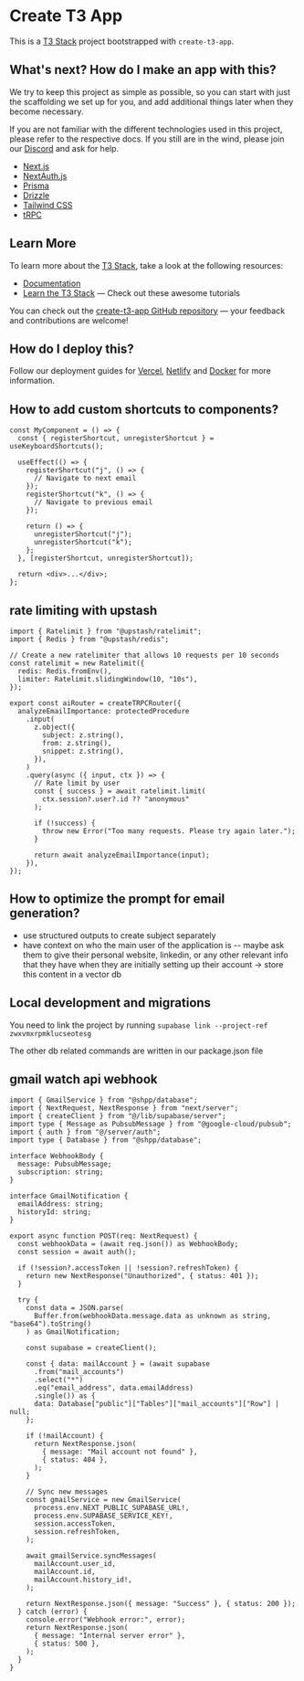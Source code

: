 # Create T3 App

This is a [T3 Stack](https://create.t3.gg/) project bootstrapped with `create-t3-app`.

## What's next? How do I make an app with this?

We try to keep this project as simple as possible, so you can start with just the scaffolding we set up for you, and add additional things later when they become necessary.

If you are not familiar with the different technologies used in this project, please refer to the respective docs. If you still are in the wind, please join our [Discord](https://t3.gg/discord) and ask for help.

- [Next.js](https://nextjs.org)
- [NextAuth.js](https://next-auth.js.org)
- [Prisma](https://prisma.io)
- [Drizzle](https://orm.drizzle.team)
- [Tailwind CSS](https://tailwindcss.com)
- [tRPC](https://trpc.io)

## Learn More

To learn more about the [T3 Stack](https://create.t3.gg/), take a look at the following resources:

- [Documentation](https://create.t3.gg/)
- [Learn the T3 Stack](https://create.t3.gg/en/faq#what-learning-resources-are-currently-available) — Check out these awesome tutorials

You can check out the [create-t3-app GitHub repository](https://github.com/t3-oss/create-t3-app) — your feedback and contributions are welcome!

## How do I deploy this?

Follow our deployment guides for [Vercel](https://create.t3.gg/en/deployment/vercel), [Netlify](https://create.t3.gg/en/deployment/netlify) and [Docker](https://create.t3.gg/en/deployment/docker) for more information.

## How to add custom shortcuts to components?

```
const MyComponent = () => {
  const { registerShortcut, unregisterShortcut } = useKeyboardShortcuts();

  useEffect(() => {
    registerShortcut("j", () => {
      // Navigate to next email
    });
    registerShortcut("k", () => {
      // Navigate to previous email
    });

    return () => {
      unregisterShortcut("j");
      unregisterShortcut("k");
    };
  }, [registerShortcut, unregisterShortcut]);

  return <div>...</div>;
};
```

## rate limiting with upstash

```
import { Ratelimit } from "@upstash/ratelimit";
import { Redis } from "@upstash/redis";

// Create a new ratelimiter that allows 10 requests per 10 seconds
const ratelimit = new Ratelimit({
  redis: Redis.fromEnv(),
  limiter: Ratelimit.slidingWindow(10, "10s"),
});

export const aiRouter = createTRPCRouter({
  analyzeEmailImportance: protectedProcedure
    .input(
      z.object({
        subject: z.string(),
        from: z.string(),
        snippet: z.string(),
      }),
    )
    .query(async ({ input, ctx }) => {
      // Rate limit by user
      const { success } = await ratelimit.limit(
        ctx.session?.user?.id ?? "anonymous"
      );

      if (!success) {
        throw new Error("Too many requests. Please try again later.");
      }

      return await analyzeEmailImportance(input);
    }),
});
```

## How to optimize the prompt for email generation?

- use structured outputs to create subject separately
- have context on who the main user of the application is
  -- maybe ask them to give their personal website, linkedin, or any other relevant info that they have when they are initially setting up their account -> store this content in a vector db

## Local development and migrations

You need to link the project by running `supabase link --project-ref zwxvmxrpmklucseotesg`

The other db related commands are written in our package.json file

## gmail watch api webhook

```
import { GmailService } from "@shpp/database";
import { NextRequest, NextResponse } from "next/server";
import { createClient } from "@/lib/supabase/server";
import type { Message as PubsubMessage } from "@google-cloud/pubsub";
import { auth } from "@/server/auth";
import type { Database } from "@shpp/database";

interface WebhookBody {
  message: PubsubMessage;
  subscription: string;
}

interface GmailNotification {
  emailAddress: string;
  historyId: string;
}

export async function POST(req: NextRequest) {
  const webhookData = (await req.json()) as WebhookBody;
  const session = await auth();

  if (!session?.accessToken || !session?.refreshToken) {
    return new NextResponse("Unauthorized", { status: 401 });
  }

  try {
    const data = JSON.parse(
      Buffer.from(webhookData.message.data as unknown as string, "base64").toString()
    ) as GmailNotification;

    const supabase = createClient();

    const { data: mailAccount } = (await supabase
      .from("mail_accounts")
      .select("*")
      .eq("email_address", data.emailAddress)
      .single()) as {
      data: Database["public"]["Tables"]["mail_accounts"]["Row"] | null;
    };

    if (!mailAccount) {
      return NextResponse.json(
        { message: "Mail account not found" },
        { status: 404 },
      );
    }

    // Sync new messages
    const gmailService = new GmailService(
      process.env.NEXT_PUBLIC_SUPABASE_URL!,
      process.env.SUPABASE_SERVICE_KEY!,
      session.accessToken,
      session.refreshToken,
    );

    await gmailService.syncMessages(
      mailAccount.user_id,
      mailAccount.id,
      mailAccount.history_id!,
    );

    return NextResponse.json({ message: "Success" }, { status: 200 });
  } catch (error) {
    console.error("Webhook error:", error);
    return NextResponse.json(
      { message: "Internal server error" },
      { status: 500 },
    );
  }
}
```

